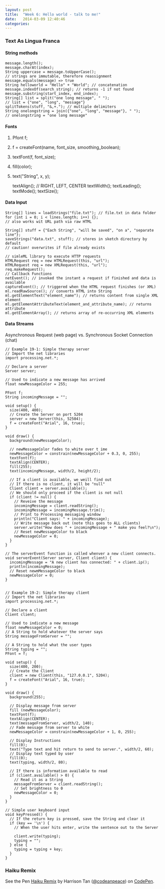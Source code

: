 ```yaml
---
layout: post
title:  "Week 6: Hello world - talk to me!"
date:   2014-03-09 12:40:46
categories:
---
```


### Text As Lingua Franca

#### String methods

    message.length();
    message.charAt(index);
    String uppercase = message.toUpperCase();
    // strings are immutable, therefore reassignment
    message.equals(message) => true
    String helloworld = "Hello" + "World"; // concatenation
    message.indexOf(search_string); // returns -1 if not found
    message.substring(start_index, end_index);
    String[] list = split("one long message", " ");
    // list = {"one", "long", "message"}
    splitTokens(stuff, "&,+."); // multiple delimiters
    String onelongstring = join({"one", "long", "message"}, " ");
    // onelongstring = "one long message"


#### Fonts

1. Pfont f;
2. f = createFont(name, font_size, smoothing_boolean);
3. textFont(f, font_size);
4. fill(color);
5. text("String", x, y);

    textAlign(); // RIGHT, LEFT, CENTER
    textWidth();
    textLeading();
    textMode();
    textSize();

#### Data Input

    String[] lines = loadStrings("file.txt"); // file.txt in data folder
    for (int i = 0; i < lines.length; i++) {};
    // also works wit URL path via raw HTML

    String[] stuff = {"Each String", "will be saved", "on a", "separate line"};
    saveStrings("data.txt", stuff); // stores in sketch directory by default
    // caution! overwrites if file already exists

    // simleML library to execute HTTP requests
    HTMLRequest req = new HTMLRequest(this, "url");
    HTMLRequest req = new XMLRequest(this, "url");
    req.makeRequest();
    // Callback Functions
    netEvent(); // invoked the instant a request if finished and data is available
    captureEvent(); // triggered when the HTML request finishes (or XML)
    ml.readRawSource(); // converts HTML into String
    ml.getElementText("element_name"); // returns content from single XML element
    ml.getElementAttributeText(element_and_attribute_name); // returns attribute
    ml.getElementArray(); // returns array of re-occurring XML elements

#### Data Streams
Asynchronous Request (web page) vs. Synchronous Socket Connection (chat)

    // Example 19-1: Simple therapy server
    // Import the net libraries
    import processing.net.*;

    // Declare a server
    Server server;

    // Used to indicate a new message has arrived
    float newMessageColor = 255;

    PFont f;
    String incomingMessage = "";

    void setup() {
      size(400, 400);
      // Create the Server on port 5204
      server = new Server(this, 52504);
      f = createFont("Arial", 16, true);
    }

    void draw() {
      background(newMessageColor);

      // newMessageColor fades to white over t ime
      newMessageColor = constrain(newMessageColor + 0.3, 0, 255);
      textFont(f);
      textAlign(CENTER);
      fill(255);
      text(incomingMessage, width/2, height/2);

      // If a client is available, we weill find out
      // If there is no client, it will be "null"
      Client client = server.available();
      // We should only proceed if the client is not null
      if (client != null) {
        // Reveive the message
        incomingMessage = client.readString();
        incomingMessage = incomingMessage.trim();
        // Print to Processing messaging window
        println("Client says: " + incomingMessage);
        // Write message back out (note this goes to ALL clients)
        server.write("How does " + incomingMessage + " make you feel?\n");
        // Reset newMessageColor to black
        newMessageColor = 0;
      }
    }

    // The serverEvent function is called whenver a new client connects.
    void serverEvent(Server server, Client client) {
      incomingMessage = "A new client has connected: " + client.ip();
      println(incomingMessage);
      // Reset newmMessageColor to black
      newMessageColor = 0;
    }


    // Example 19-2: Simple therapy client
    // Import the net libraries
    import processing.net.*;

    // Declare a client
    Client client;

    // Used to indicate a new message
    float newMessageColor = 0;
    // A String to hold whatever the server says
    String messageFromServer = "";

    // A String to hold what the user types
    String typing = "";
    PFont = f;

    void setup() {
      size(400, 200);
      // Create the Client
      client = new Client(this, "127.0.0.1", 5204);
      f = createFont("Arial", 16, true);
    }

    void draw() {
      background(255);

      // Display message from server
      fill (newMessageColor);
      textFont(f);
      textAlign(CENTER);
      text(messageFromServer, width/2, 140);
      // Fade message from server to white
      newMessageColor = constrain(newMessageColor + 1, 0, 255);

      // Display Instructions
      fill(0);
      text("Type text and hit return to send to server.", width/2, 60);
      // Display text typed by user
      fill(0);
      text(typing, width/2, 80);

      // If there is information available to read
      if (client.available() > 0) {
        // Read it as a String
        messageFromServer = client.readString();
        // Set brightness to 0
        newMessageColor = 0;
      }
    }

    // Simple user keyboard input
    void keyPressed() {
      // If the return key is pressed, save the String and clear it
      if (key == '\n') {
        // When the user hits enter, write the sentence out to the Server

        client.write(typing);
        typing = "";
      } else {
        typing = typing + key;
      }
    }

### Haiku Remix
<p data-height="268" data-theme-id="4158" data-slug-hash="wHixl" data-default-tab="result" class='codepen'>See the Pen <a href='http://codepen.io/codeanpeace/pen/wHixl'>Haiku Remix</a> by Harrison Tan (<a href='http://codepen.io/codeanpeace'>@codeanpeace</a>) on <a href='http://codepen.io'>CodePen</a>.</p>
<script async src="//codepen.io/assets/embed/ei.js"> </script>
